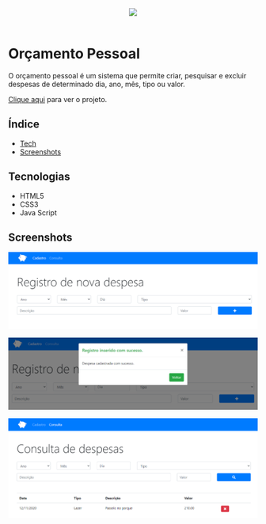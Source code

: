 
<div align="center"><img src="http://img.shields.io/static/v1?label=STATUS&message=CONCLUIDO&color=green&style=for-the-badge"></div>
<br>

# Orçamento Pessoal
O orçamento pessoal é um sistema que permite criar, pesquisar e excluir despesas de determinado dia, ano, mês, tipo ou valor.
<p><a href="https://5fb68d7b1ea0513fbeae1548--stupefied-lalande-b892e2.netlify.app/">Clique aqui</a> para ver o projeto.</p>

## Índice
* [Tech](#tecnologias)
* [Screenshots](#screenshots)
	

## Tecnologias
- HTML5
- CSS3
- Java Script

## Screenshots
<p align="center" width=300><img src="img/img1.png"></p>
<p align="center"><img src="img/img2.png"></p>
<p align="center"><img src="img/img3.png"></p>
